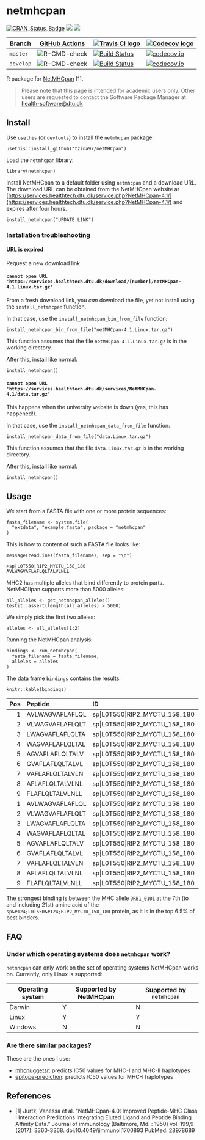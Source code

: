 # netmhcpan

[![CRAN_Status_Badge](http://www.r-pkg.org/badges/version/netmhc2pan)](https://cran.r-project.org/package=netmhc2pan)
[![](http://cranlogs.r-pkg.org/badges/grand-total/netmhc2pan)]( https://CRAN.R-project.org/package=netmhc2pan)
[![](http://cranlogs.r-pkg.org/badges/netmhc2pan)](https://CRAN.R-project.org/package=netmhc2pan)

Branch   |[GitHub Actions](https://github.com/tzina97/netMHCpan/actions)                                     |[![Travis CI logo](pics/TravisCI.png)](https://travis-ci.com)                                                                             |[![Codecov logo](pics/Codecov.png)](https://www.codecov.io)
---------|-------------------------------------------------------------------------------------------------------------|------------------------------------------------------------------------------------------------------------------------------------------|------------------------------------------------------------------------------------------------------------------------------------------------------------------------
`master` |![R-CMD-check](https://github.com/tzina97/netMHCpan/workflows/R-CMD-check/badge.svg?branch=master) |[![Build Status](https://travis-ci.com/tzina97/netMHCpan.svg?branch=master)](https://travis-ci.com/tzina97/netMHCpan) |[![codecov.io](https://codecov.io/github/tzina97/netMHCpan/coverage.svg?branch=master)](https://codecov.io/github/tzina97/netMHCpan/branch/master)
`develop`|![R-CMD-check](https://github.com/richelbilderbeek/netmhc2pan/workflows/R-CMD-check/badge.svg?branch=develop)|[![Build Status](https://travis-ci.com/tzina97/netMHCpan.svg?branch=develop)](https://travis-ci.com/tzina97/netMHCpan)|[![codecov.io](https://codecov.io/github/tzina97/netMHCpan/coverage.svg?branch=develop)](https://codecov.io/github/tzina97/netMHCpan/branch/develop)

R package for [NetMHCpan](https://services.healthtech.dtu.dk/service.php?NetMHCpan-4.1/) [1].

> Please note that this page is intended for academic users only. Other users are requested
> to contact the Software Package Manager at health-software@dtu.dk

 

## Install

Use `usethis` (or `devtools`) to install the `netmhcpan` package:

```{r}
usethis::install_github("tzina97/netMHCpan")
```

Load the `netmhcpan` library:

```{r}
library(netmhcpan)
```

Install NetMHCpan to a default folder using `netmhcpan` and a download URL.
The download URL can be obtained from the 
NetMHCpan website at
[https://services.healthtech.dtu.dk/service.php?NetMHCpan-4.1/](https://services.healthtech.dtu.dk/service.php?NetMHCpan-4.1/)
and expires after four hours.

```{r}
install_netmhcpan("UPDATE LINK")
```

### Installation troubleshooting

#### URL is expired

Request a new download link

#### `cannot open URL 'https://services.healthtech.dtu.dk/download/[number]/netMHCpan-4.1.Linux.tar.gz'`

From a fresh download link, you *can* download the file, 
yet not install using the `install_netmhcpan` function.

In that case, use the `install_netmhcpan_bin_from_file` function:
 
```
install_netmhcpan_bin_from_file("netMHCpan-4.1.Linux.tar.gz")
```

This function assumes that the file `netMHCpan-4.1.Linux.tar.gz` is in the working
directory.

After this, install like normal:

```
install_netmhcpan()
```

#### `cannot open URL 'https://services.healthtech.dtu.dk/services/NetMHCpan-4.1/data.tar.gz'`

This happens when the university website is down (yes, this has happened!).

In that case, use the `install_netmhcpan_data_from_file` function:
 
```
install_netmhcpan_data_from_file("data.Linux.tar.gz")
```

This function assumes that the file `data.Linux.tar.gz` is in the working
directory.

After this, install like normal:

```
install_netmhcpan()
```

## Usage

We start from a FASTA file with one or more protein sequences:

```{r}
fasta_filename <- system.file(
  "extdata", "example.fasta", package = "netmhcpan"
)
```

This is how to content of such a FASTA file looks like:

```{r}
message(readLines(fasta_filename), sep = "\n")
```

```
>sp|L0T550|RIP2_MYCTU_158_180
AVLWAGVAFLAFLQLTALVLNLL
```

MHC2 has multiple alleles that bind differently to protein parts.
NetMHCIIpan supports more than 5000 alleles:

```{r}
all_alleles <- get_netmhcpan_alleles()
testit::assert(length(all_alleles) > 5000)
```

We simply pick the first two alleles:

```{r}
alleles <- all_alleles[1:2]
```

Running the NetMHCpan analysis: 

```{r}
bindings <- run_netmhcpan(
  fasta_filename = fasta_filename,
  alleles = alleles
)
```

The data frame `bindings` contains the results:

```{r}
knitr::kable(bindings)
```

| Pos|Peptide         |ID                                     |Allele    | one_minus_log50k|      nM| Rank|
|---:|:---------------|:--------------------------------------|:---------|----------------:|-------:|----:|
|   1|AVLWAGVAFLAFLQL |sp&#124;L0T550&#124;RIP2_MYCTU_158_180 |DRB1_0101 |            0.510|  201.09| 39.0|
|   2|VLWAGVAFLAFLQLT |sp&#124;L0T550&#124;RIP2_MYCTU_158_180 |DRB1_0101 |            0.475|  293.98| 47.0|
|   3|LWAGVAFLAFLQLTA |sp&#124;L0T550&#124;RIP2_MYCTU_158_180 |DRB1_0101 |            0.524|  172.31| 36.0|
|   4|WAGVAFLAFLQLTAL |sp&#124;L0T550&#124;RIP2_MYCTU_158_180 |DRB1_0101 |            0.566|  109.07| 26.0|
|   5|AGVAFLAFLQLTALV |sp&#124;L0T550&#124;RIP2_MYCTU_158_180 |DRB1_0101 |            0.602|   73.94| 19.0|
|   6|GVAFLAFLQLTALVL |sp&#124;L0T550&#124;RIP2_MYCTU_158_180 |DRB1_0101 |            0.680|   31.93|  7.0|
|   7|VAFLAFLQLTALVLN |sp&#124;L0T550&#124;RIP2_MYCTU_158_180 |DRB1_0101 |            0.688|   29.20|  6.5|
|   8|AFLAFLQLTALVLNL |sp&#124;L0T550&#124;RIP2_MYCTU_158_180 |DRB1_0101 |            0.680|   32.04|  7.0|
|   9|FLAFLQLTALVLNLL |sp&#124;L0T550&#124;RIP2_MYCTU_158_180 |DRB1_0101 |            0.669|   35.92|  8.5|
|   1|AVLWAGVAFLAFLQL |sp&#124;L0T550&#124;RIP2_MYCTU_158_180 |DRB1_0102 |            0.346| 1188.96| 38.0|
|   2|VLWAGVAFLAFLQLT |sp&#124;L0T550&#124;RIP2_MYCTU_158_180 |DRB1_0102 |            0.329| 1414.85| 44.0|
|   3|LWAGVAFLAFLQLTA |sp&#124;L0T550&#124;RIP2_MYCTU_158_180 |DRB1_0102 |            0.379|  823.82| 28.0|
|   4|WAGVAFLAFLQLTAL |sp&#124;L0T550&#124;RIP2_MYCTU_158_180 |DRB1_0102 |            0.406|  616.05| 21.0|
|   5|AGVAFLAFLQLTALV |sp&#124;L0T550&#124;RIP2_MYCTU_158_180 |DRB1_0102 |            0.425|  504.55| 17.0|
|   6|GVAFLAFLQLTALVL |sp&#124;L0T550&#124;RIP2_MYCTU_158_180 |DRB1_0102 |            0.458|  353.10| 11.0|
|   7|VAFLAFLQLTALVLN |sp&#124;L0T550&#124;RIP2_MYCTU_158_180 |DRB1_0102 |            0.456|  360.90| 11.0|
|   8|AFLAFLQLTALVLNL |sp&#124;L0T550&#124;RIP2_MYCTU_158_180 |DRB1_0102 |            0.456|  361.54| 11.0|
|   9|FLAFLQLTALVLNLL |sp&#124;L0T550&#124;RIP2_MYCTU_158_180 |DRB1_0102 |            0.442|  420.88| 14.0|

The strongest binding is between the MHC allele `DRB1_0101`
at the 7th (to and including 21st) amino acid of the `sp&#124;L0T550&#124;RIP2_MYCTU_158_180`
protein, as it is in the top 6.5% of best binders.

## FAQ

### Under which operating systems does `netmhcpan` work?

`netmhcpan` can only work on the set of operating systems NetMHCpan
works on. Currently, only Linux is supported:

Operating system|Supported by NetMHCpan|Supported by `netmhcpan`
----------------|------------------------|-------------------------
Darwin          |Y                       |N
Linux           |Y                       |Y
Windows         |N                       |N


### Are there similar packages?

These are the ones I use:

 * [mhcnuggetsr](https://github.com/richelbilderbeek/mhcnuggetsr): predicts
   IC50 values for MHC-I and MHC-II haplotypes
 * [epitope-prediction](https://github.com/jtextor/epitope-prediction): predicts
   IC50 values for MHC-I haplotypes

## References

   * [1] Jurtz, Vanessa et al. “NetMHCpan-4.0: Improved Peptide-MHC Class I Interaction Predictions Integrating       Eluted Ligand and Peptide Binding Affinity Data.” Journal of immunology (Baltimore, Md. : 1950) vol. 199,9 (2017):   3360-3368. doi:10.4049/jimmunol.1700893
   PubMed: [28978689](https://pubmed.ncbi.nlm.nih.gov/28978689/)

